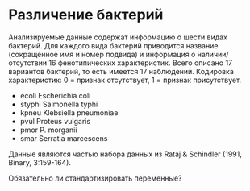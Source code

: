 Различение бактерий
===================
Анализируемые данные содержат информацию о шести видах бактерий. Для каждого вида бактерий приводится название (сокращенное имя и номер подвида) и информация о наличии/отсутствии 16 фенотипических характеристик. Всего описано 17 вариантов бактерий, то есть имеется 17 наблюдений. Кодировка характеристик: 0 = признак отсутствует, 1 = признак присутствует.

* ecoli 	Escherichia coli
* styphi 	Salmonella typhi
* kpneu 	Klebsiella pneumoniae
* pvul 		Proteus vulgaris
* pmor		P. morganii
* smar 		Serratia marcescens

Данные являются частью набора данных из Rataj & Schindler (1991, Binary, 3:159-164).

Обязательно ли стандартизировать переменные?
